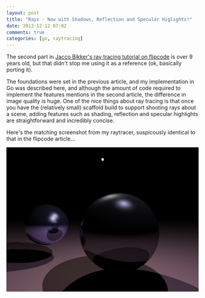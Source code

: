 ```yaml
---
layout: post
title: "Rays - Now with Shadows, Reflection and Specular Higlights!"
date: 2013-12-12 07:02
comments: true
categories: [go, raytracing]
---
```

The second part in [Jacco Bikker's ray tracing tutorial on flipcode](http://www.flipcode.com/archives/Raytracing_Topics_Techniques-Part_2_Phong_Mirrors_and_Shadows.shtml) is over 9 years old, but that didn't stop me using it as a reference (ok, basically porting it).

The foundations were set in the previous article, and my implementation in Go was described here, and although the amount of code required to implement the features mentions in the second article, the difference in image quality is huge.  One of the nice things about ray tracing is that once you have the (relatively small) scaffold build to support shooting rays about a scene, adding features such as shading, reflection and specular highlights are straightforward and incredibly concise.

Here's the matching screenshot from my raytracer, suspicously identical to that in the flipcode article...

![Balls with Shadows, Reflections and Specular Highlights](/images/2013-12-12-flipcode2.png)
